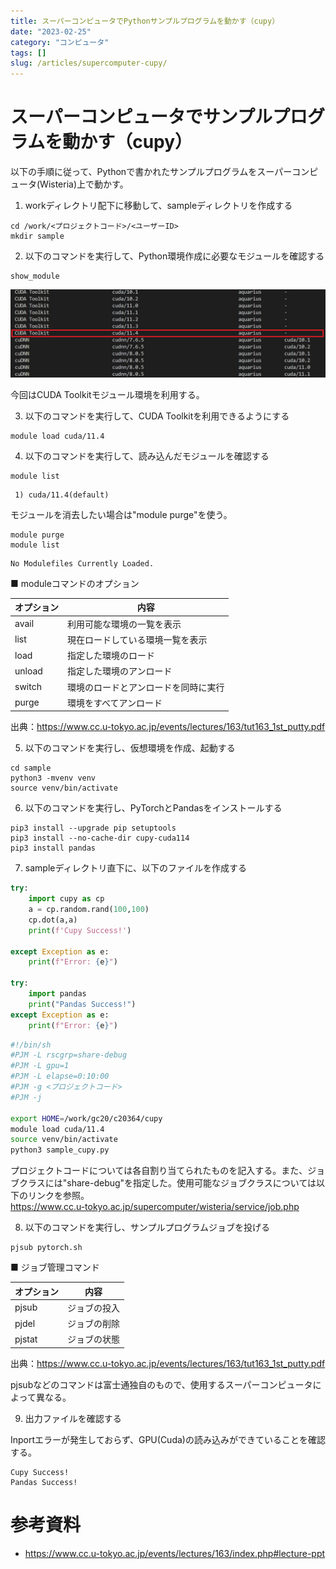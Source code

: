 ```yaml
---
title: スーパーコンピュータでPythonサンプルプログラムを動かす（cupy）
date: "2023-02-25"
category: "コンピュータ"
tags: []
slug: /articles/supercomputer-cupy/
---
```



# スーパーコンピュータでサンプルプログラムを動かす（cupy）
以下の手順に従って、Pythonで書かれたサンプルプログラムをスーパーコンピュータ(Wisteria)上で動かす。

1. workディレクトリ配下に移動して、sampleディレクトリを作成する

```
cd /work/<プロジェクトコード>/<ユーザーID>
mkdir sample
```

2. 以下のコマンドを実行して、Python環境作成に必要なモジュールを確認する

```
show_module
```

![show_moduleコマンド](./show_module.png)

今回はCUDA Toolkitモジュール環境を利用する。

3. 以下のコマンドを実行して、CUDA Toolkitを利用できるようにする
```
module load cuda/11.4
```

4. 以下のコマンドを実行して、読み込んだモジュールを確認する
```
module list
```

```javascript:title=Output
 1) cuda/11.4(default)  
```

モジュールを消去したい場合は"module purge"を使う。
```
module purge
module list
```

```javascript:title=Output
No Modulefiles Currently Loaded.
```

■ moduleコマンドのオプション

|オプション|内容|
|-|-|
|avail|利用可能な環境の一覧を表示|
|list|現在ロードしている環境一覧を表示|
|load|指定した環境のロード|
|unload|指定した環境のアンロード|
|switch|環境のロードとアンロードを同時に実行|
|purge|環境をすべてアンロード|

出典：https://www.cc.u-tokyo.ac.jp/events/lectures/163/tut163_1st_putty.pdf

5. 以下のコマンドを実行し、仮想環境を作成、起動する
```
cd sample
python3 -mvenv venv
source venv/bin/activate
```

6. 以下のコマンドを実行し、PyTorchとPandasをインストールする
```
pip3 install --upgrade pip setuptools
pip3 install --no-cache-dir cupy-cuda114
pip3 install pandas
```

7. sampleディレクトリ直下に、以下のファイルを作成する

```javascript:title=sample_cupy.py
try:
    import cupy as cp
    a = cp.random.rand(100,100)
    cp.dot(a,a)
    print(f'Cupy Success!')

except Exception as e:
    print(f"Error: {e}")

try:
    import pandas
    print("Pandas Success!")
except Exception as e:
    print(f"Error: {e}")
```

```javascript:title=sample_cupy.sh
#!/bin/sh
#PJM -L rscgrp=share-debug
#PJM -L gpu=1
#PJM -L elapse=0:10:00
#PJM -g <プロジェクトコード>
#PJM -j

export HOME=/work/gc20/c20364/cupy
module load cuda/11.4
source venv/bin/activate
python3 sample_cupy.py
```

プロジェクトコードについては各自割り当てられたものを記入する。また、ジョブクラスには"share-debug"を指定した。使用可能なジョブクラスについては以下のリンクを参照。  
https://www.cc.u-tokyo.ac.jp/supercomputer/wisteria/service/job.php

8. 以下のコマンドを実行し、サンプルプログラムジョブを投げる

```
pjsub pytorch.sh
```

■ ジョブ管理コマンド

|オプション|内容|
|-|-|
|pjsub|ジョブの投入|
|pjdel|ジョブの削除|
|pjstat|ジョブの状態|

出典：https://www.cc.u-tokyo.ac.jp/events/lectures/163/tut163_1st_putty.pdf

pjsubなどのコマンドは富士通独自のもので、使用するスーパーコンピュータによって異なる。

9. 出力ファイルを確認する

Inportエラーが発生しておらず、GPU(Cuda)の読み込みができていることを確認する。

```
Cupy Success!
Pandas Success!
```

# 参考資料
+ https://www.cc.u-tokyo.ac.jp/events/lectures/163/index.php#lecture-ppt